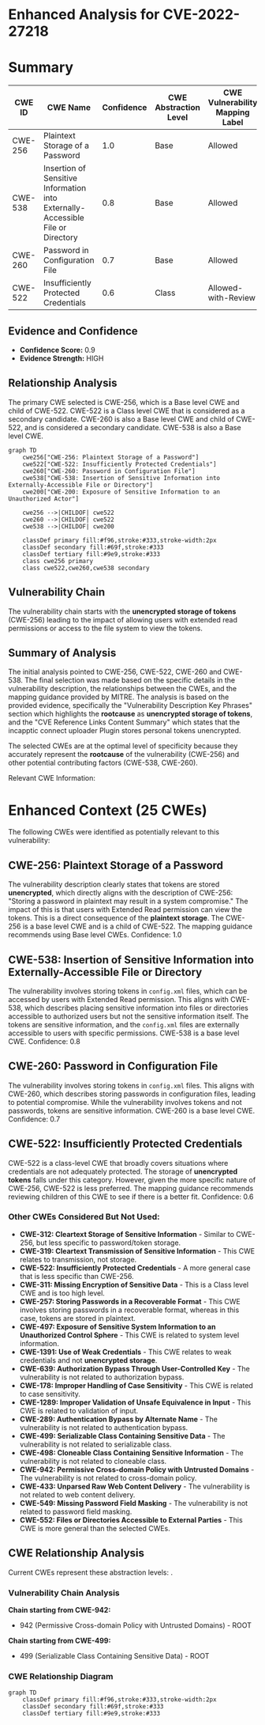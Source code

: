 # Enhanced Analysis for CVE-2022-27218

# Summary
| CWE ID | CWE Name | Confidence | CWE Abstraction Level | CWE Vulnerability Mapping Label | CWE-Vulnerability Mapping Notes |
|---|---|---|---|---|---|
| CWE-256 | Plaintext Storage of a Password | 1.0 | Base | Allowed | Primary CWE |
| CWE-538 | Insertion of Sensitive Information into Externally-Accessible File or Directory | 0.8 | Base | Allowed | Secondary Candidate |
| CWE-260 | Password in Configuration File | 0.7 | Base | Allowed | Secondary Candidate |
| CWE-522 | Insufficiently Protected Credentials | 0.6 | Class | Allowed-with-Review | Secondary Candidate |

## Evidence and Confidence

*   **Confidence Score:** 0.9
*   **Evidence Strength:** HIGH

## Relationship Analysis
The primary CWE selected is CWE-256, which is a Base level CWE and child of CWE-522. CWE-522 is a Class level CWE that is considered as a secondary candidate. CWE-260 is also a Base level CWE and child of CWE-522, and is considered a secondary candidate. CWE-538 is also a Base level CWE.

```mermaid
graph TD
    cwe256["CWE-256: Plaintext Storage of a Password"]
    cwe522["CWE-522: Insufficiently Protected Credentials"]
    cwe260["CWE-260: Password in Configuration File"]
    cwe538["CWE-538: Insertion of Sensitive Information into Externally-Accessible File or Directory"]
    cwe200["CWE-200: Exposure of Sensitive Information to an Unauthorized Actor"]

    cwe256 -->|CHILDOF| cwe522
    cwe260 -->|CHILDOF| cwe522
    cwe538 -->|CHILDOF| cwe200
    
    classDef primary fill:#f96,stroke:#333,stroke-width:2px
    classDef secondary fill:#69f,stroke:#333
    classDef tertiary fill:#9e9,stroke:#333
    class cwe256 primary
    class cwe522,cwe260,cwe538 secondary
```

## Vulnerability Chain
The vulnerability chain starts with the **unencrypted storage of tokens** (CWE-256) leading to the impact of allowing users with extended read permissions or access to the file system to view the tokens.

## Summary of Analysis
The initial analysis pointed to CWE-256, CWE-522, CWE-260 and CWE-538. The final selection was made based on the specific details in the vulnerability description, the relationships between the CWEs, and the mapping guidance provided by MITRE. The analysis is based on the provided evidence, specifically the "Vulnerability Description Key Phrases" section which highlights the **rootcause** as **unencrypted storage of tokens**, and the "CVE Reference Links Content Summary" which states that the incapptic connect uploader Plugin stores personal tokens unencrypted.

The selected CWEs are at the optimal level of specificity because they accurately represent the **rootcause** of the vulnerability (CWE-256) and other potential contributing factors (CWE-538, CWE-260).

Relevant CWE Information:

# Enhanced Context (25 CWEs)
The following CWEs were identified as potentially relevant to this vulnerability:

## CWE-256: Plaintext Storage of a Password
The vulnerability description clearly states that tokens are stored **unencrypted**, which directly aligns with the description of CWE-256: "Storing a password in plaintext may result in a system compromise." The impact of this is that users with Extended Read permission can view the tokens. This is a direct consequence of the **plaintext storage**. The CWE-256 is a base level CWE and is a child of CWE-522. The mapping guidance recommends using Base level CWEs. Confidence: 1.0

## CWE-538: Insertion of Sensitive Information into Externally-Accessible File or Directory
The vulnerability involves storing tokens in `config.xml` files, which can be accessed by users with Extended Read permission. This aligns with CWE-538, which describes placing sensitive information into files or directories accessible to authorized users but not the sensitive information itself. The tokens are sensitive information, and the `config.xml` files are externally accessible to users with specific permissions. CWE-538 is a base level CWE. Confidence: 0.8

## CWE-260: Password in Configuration File
The vulnerability involves storing tokens in `config.xml` files. This aligns with CWE-260, which describes storing passwords in configuration files, leading to potential compromise. While the vulnerability involves tokens and not passwords, tokens are sensitive information. CWE-260 is a base level CWE. Confidence: 0.7

## CWE-522: Insufficiently Protected Credentials
CWE-522 is a class-level CWE that broadly covers situations where credentials are not adequately protected. The storage of **unencrypted tokens** falls under this category. However, given the more specific nature of CWE-256, CWE-522 is less preferred. The mapping guidance recommends reviewing children of this CWE to see if there is a better fit. Confidence: 0.6

### Other CWEs Considered But Not Used:

*   **CWE-312: Cleartext Storage of Sensitive Information** - Similar to CWE-256, but less specific to password/token storage.
*   **CWE-319: Cleartext Transmission of Sensitive Information** - This CWE relates to transmission, not storage.
*   **CWE-522: Insufficiently Protected Credentials** - A more general case that is less specific than CWE-256.
*   **CWE-311: Missing Encryption of Sensitive Data** - This is a Class level CWE and is too high level.
*   **CWE-257: Storing Passwords in a Recoverable Format** - This CWE involves storing passwords in a recoverable format, whereas in this case, tokens are stored in plaintext.
*   **CWE-497: Exposure of Sensitive System Information to an Unauthorized Control Sphere** - This CWE is related to system level information.
*   **CWE-1391: Use of Weak Credentials** - This CWE relates to weak credentials and not **unencrypted storage**.
*   **CWE-639: Authorization Bypass Through User-Controlled Key** - The vulnerability is not related to authorization bypass.
*   **CWE-178: Improper Handling of Case Sensitivity** - This CWE is related to case sensitivity.
*   **CWE-1289: Improper Validation of Unsafe Equivalence in Input** - This CWE is related to validation of input.
*   **CWE-289: Authentication Bypass by Alternate Name** - The vulnerability is not related to authentication bypass.
*   **CWE-499: Serializable Class Containing Sensitive Data** - The vulnerability is not related to serializable class.
*   **CWE-498: Cloneable Class Containing Sensitive Information** - The vulnerability is not related to cloneable class.
*   **CWE-942: Permissive Cross-domain Policy with Untrusted Domains** - The vulnerability is not related to cross-domain policy.
*   **CWE-433: Unparsed Raw Web Content Delivery** - The vulnerability is not related to web content delivery.
*   **CWE-549: Missing Password Field Masking** - The vulnerability is not related to password field masking.
*   **CWE-552: Files or Directories Accessible to External Parties** - This CWE is more general than the selected CWEs.


## CWE Relationship Analysis

Current CWEs represent these abstraction levels: .


### Vulnerability Chain Analysis

**Chain starting from CWE-942:**
- 942 (Permissive Cross-domain Policy with Untrusted Domains) - ROOT


**Chain starting from CWE-499:**
- 499 (Serializable Class Containing Sensitive Data) - ROOT



### CWE Relationship Diagram

```mermaid
graph TD
    classDef primary fill:#f96,stroke:#333,stroke-width:2px
    classDef secondary fill:#69f,stroke:#333
    classDef tertiary fill:#9e9,stroke:#333
```